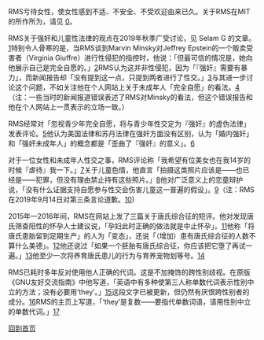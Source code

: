 RMS亏待女性，使女性感到不适、不安全、不受欢迎由来已久。关于RMS在MIT的所作所为，请见 [0]。

[0]: https://selamjie.medium.com/remove-richard-stallman-appendix-a-a7e41e784f88

RMS关于强奸和儿童性法律的观点在2019年秋季广受讨论，见 Selam G 的文章。[1]特别令人骨寒的是，当RMS谈到Marvin Minsky对Jeffrey Epstein的一个贩卖受害者（Virginia Giuffre）进行性侵犯的指控时，他说：「但最可信的情况是，她向他展示自己是完全自愿的。」[2]RMS认为这并非性侵犯，因为「『强奸』需要有暴力」，而新闻报告却「没有提到这一点，只提到两者进行了性交。」[3]与其进一步讨论这个问题，不如关注他在个人网站上关于未成年人「完全自愿」的看法。[4]（注：一些当时的新闻报道错误表述了RMS对Minsky的看法，但这个错误报告和他在个人网站上一贯表示的立场一致。）

[1]: https://web.archive.org/web/20210325013429/https://selamjie.medium.com/remove-richard-stallman-fec6ec210794
[2]: https://web.archive.org/web/20210325013629/https://www.vice.com/en/article/9ke3ke/famed-computer-scientist-richard-stallman-described-epstein-victims-as-entirely-willing
[3]: https://web.archive.org/web/20210325013629/https://www.vice.com/en/article/9ke3ke/famed-computer-scientist-richard-stallman-described-epstein-victims-as-entirely-willing
[4]: https://web.archive.org/web/20210325013706/https://stallman.org/archives/2018-jul-oct.html#23_September_2018_(Cody_Wilson)

RMS经常对「忽视青少年完全自愿，将与青少年性交定为『强奸』的虚伪法律」发表评论。[5]他认为美国法律和苏丹法律在强奸方面没有区别，认为「婚内强奸」和「强奸未成年人」的概念都是「歪曲了『强奸』的意义」。[6]

[5]: https://web.archive.org/web/20210325013844/https://stallman.org/archives/2017-sep-dec.html#13_November_2017_(Jelani_Maraj)
[6]: https://web.archive.org/web/20210325013942/https://stallman.org/archives/2018-may-aug.html#14_May_2018_(Death_sentence_in_Sudan)

对于一位女性和未成年人性交之事，RMS评论称「我希望有位美女也在我14岁的时候『虐待』我一下。」[7]关于儿童色情，他直言「拍摄这类照片应该是——也已经是——犯罪，但没有理由禁止持有这些照片。」[8]他对广泛意义上的恋童辩护说，「没有什么证据支持自愿参与性交会伤害儿童这一普遍的假设」。[9]（注：RMS在2019年9月14日对第三条言论道歉。[10])

[7]: https://web.archive.org/web/20210325014110/https://stallman.org/archives/2015-mar-jun.html#5_June_2015_(Law_being_an_ass)
[8]: https://web.archive.org/web/20210325014131/https://stallman.org/archives/2014-jul-oct.html#26_October_2014_(Prison_for_cartoon)
[9]: https://web.archive.org/web/20210325014249/https://stallman.org/archives/2012-nov-feb.html#04_January_2013_(Pedophilia)
[10]: https://web.archive.org/web/20210325015259/https://stallman.org/archives/2019-jul-oct.html#14_September_2019_(Sex_between_an_adult_and_a_child_is_wrong)

2015年—2016年间，RMS在网站上发了三篇关于唐氏综合征的短评。他对发现唐氏筛查阳性的怀孕人士建议说，「孕妇此时正确的做法就是中止怀孕」。[11]他称「将唐氏患胎留到足期生产」的人为「变态」，还说「（增加）患有唐氏综合征的人数不算什么美德」。[12]他还说过「如果一个胚胎有唐氏综合征，你应该把它堕了再试一遍。」[13]他至少一次将养育唐氏患儿的行为与育养宠物划等号。[14]

[11]: https://web.archive.org/web/20210325014348/https://stallman.org/archives/2016-jul-oct.html#31_October_2016_(Down's_syndrome)
[12]: https://web.archive.org/web/20210325014343/https://stallman.org/archives/2015-jul-oct.html#21_October_2015_(Mistaking_a_fetus_for_a_baby)
[13]: https://web.archive.org/web/20210325014628/https://stallman.org/archives/2016-mar-jun.html#23_April_2016_(Fetuses_with_Downs_syndrome)
[14]: https://web.archive.org/web/20161107050933/https://stallman.org/archives/2016-jul-oct.html#31_October_2016_(Down's_syndrome)

RMS已耗时多年反对使用他人正确的代词。这是不加掩饰的跨性别歧视。在原版《GNU友好交流指南》中他写道，「英语中有多种使第三人称单数代词表示性别中立的方法；没有必要用‘they’。」[15]这段文字已被更新，但仍然有厌恨跨性别者的成分。[16]RMS的主页上写道，「‘they’是复数——要指代单数词语，请用性别中立的单数代词。」[17]

[15]: https://web.archive.org/web/20181022140126/https://www.gnu.org/philosophy/kind-communication.html
[16]: https://web.archive.org/web/20210325014959/https://www.gnu.org/philosophy/kind-communication.html
[17]: https://web.archive.org/web/20210325014851/https://stallman.org/

[回到首页][18]

[18]: https://rms-open-letter.github.io/index.zh_CN
